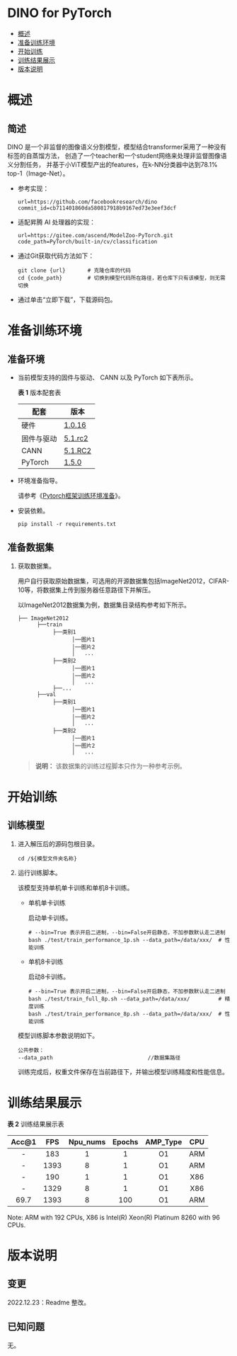 # DINO for PyTorch

-   [概述](概述.md)
-   [准备训练环境](准备训练环境.md)
-   [开始训练](开始训练.md)
-   [训练结果展示](训练结果展示.md)
-   [版本说明](版本说明.md)



# 概述

## 简述

DINO 是一个非监督的图像语义分割模型，模型结合transformer采用了一种没有标签的自蒸馏方法，
创造了一个teacher和一个student网络来处理非监督图像语义分割任务，
并基于小ViT模型产出的features，在k-NN分类器中达到78.1% top-1（Image-Net）。

- 参考实现：

  ```
  url=https://github.com/facebookresearch/dino
  commit_id=cb711401860da580817918b9167ed73e3eef3dcf 
  ```

- 适配昇腾 AI 处理器的实现：

  ```
  url=https://gitee.com/ascend/ModelZoo-PyTorch.git
  code_path=PyTorch/built-in/cv/classification
  ```
  
- 通过Git获取代码方法如下：

  ```
  git clone {url}       # 克隆仓库的代码
  cd {code_path}        # 切换到模型代码所在路径，若仓库下只有该模型，则无需切换
  ```
  
- 通过单击“立即下载”，下载源码包。

# 准备训练环境

## 准备环境

- 当前模型支持的固件与驱动、 CANN 以及 PyTorch 如下表所示。

  **表 1**  版本配套表

  | 配套       | 版本                                                                           |
  |------------------------------------------------------------------------------| ------------------------------------------------------------ |
  | 硬件    | [1.0.16](https://www.hiascend.com/hardware/firmware-drivers?tag=commercial)  |
  | 固件与驱动 | [5.1.rc2](https://www.hiascend.com/hardware/firmware-drivers?tag=commercial) |
  | CANN       | [5.1.RC2](https://www.hiascend.com/software/cann/commercial?version=5.1.RC2) |
  | PyTorch    | [1.5.0](https://gitee.com/ascend/pytorch/tree/v1.5.0/)                       |

- 环境准备指导。

  请参考《[Pytorch框架训练环境准备](https://www.hiascend.com/document/detail/zh/ModelZoo/pytorchframework/ptes)》。
  
- 安装依赖。

  ```
  pip install -r requirements.txt
  ```


## 准备数据集

1. 获取数据集。

   用户自行获取原始数据集，可选用的开源数据集包括ImageNet2012，CIFAR-10等，将数据集上传到服务器任意路径下并解压。

   以ImageNet2012数据集为例，数据集目录结构参考如下所示。

   ```
   ├── ImageNet2012
         ├──train
              ├──类别1
                    │──图片1
                    │──图片2
                    │   ...       
              ├──类别2
                    │──图片1
                    │──图片2
                    │   ...   
              ├──...                     
         ├──val  
              ├──类别1
                    │──图片1
                    │──图片2
                    │   ...       
              ├──类别2
                    │──图片1
                    │──图片2
                    │   ...              
   ```

   > **说明：** 
   >该数据集的训练过程脚本只作为一种参考示例。



# 开始训练

## 训练模型

1. 进入解压后的源码包根目录。

   ```
   cd /${模型文件夹名称} 
   ```

2. 运行训练脚本。

   该模型支持单机单卡训练和单机8卡训练。

   - 单机单卡训练

     启动单卡训练。

     ```
     # --bin=True 表示开启二进制，--bin=False开启静态，不加参数默认走二进制
     bash ./test/train_performance_1p.sh --data_path=/data/xxx/  # 性能训练
     ```

   - 单机8卡训练

     启动8卡训练。

     ```
     # --bin=True 表示开启二进制，--bin=False开启静态，不加参数默认走二进制
     bash ./test/train_full_8p.sh --data_path=/data/xxx/         # 精度训练
     bash ./test/train_performance_8p.sh --data_path=/data/xxx/  # 性能训练   
     ```

   模型训练脚本参数说明如下。

   ```
   公共参数：
   --data_path                              //数据集路径
   ```
   
   训练完成后，权重文件保存在当前路径下，并输出模型训练精度和性能信息。

# 训练结果展示

**表 2**  训练结果展示表

| Acc@1    | FPS       | Npu_nums | Epochs   | AMP_Type | CPU |
| :------: | :------:  | :------: | :------: | :------: |:------:|
| -        | 183      | 1        | 1        | O1       | ARM |
| -        | 1393      | 8        | 1        | O1       | ARM |
| -        | 190       | 1        | 1        | O1       | X86 |
| -        | 1329      | 8        | 1        | O1       | X86 |
| 69.7     | 1393      | 8        | 100      | O1       | ARM |

Note: ARM with 192 CPUs, X86 is Intel(R) Xeon(R) Platinum 8260 with 96 CPUs.


# 版本说明

## 变更

2022.12.23：Readme 整改。

## 已知问题

无。

